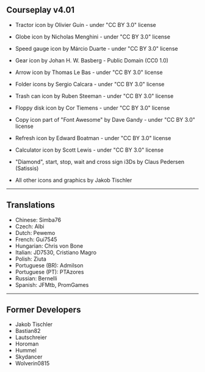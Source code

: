 ## Courseplay v4.01

* Tractor icon by Olivier Guin - under "CC BY 3.0" license
* Globe icon by Nicholas Menghini - under "CC BY 3.0" license
* Speed gauge icon by Márcio Duarte - under "CC BY 3.0" license
* Gear icon by Johan H. W. Basberg - Public Domain (CC0 1.0)
* Arrow icon by Thomas Le Bas - under "CC BY 3.0" license
* Folder icons by Sergio Calcara - under "CC BY 3.0" license
* Trash can icon by Ruben Steeman - under "CC BY 3.0" license
* Floppy disk icon by Cor Tiemens - under "CC BY 3.0" license
* Copy icon part of "Font Awesome" by Dave Gandy - under "CC BY 3.0" license
* Refresh icon by Edward Boatman - under "CC BY 3.0" license
* Calculator icon by Scott Lewis - under "CC BY 3.0" license


* "Diamond", start, stop, wait and cross sign i3Ds by Claus Pedersen (Satissis)

* All other icons and graphics by Jakob Tischler

___

## Translations

* Chinese: Simba76
* Czech: Albi
* Dutch: Pewemo
* French: Gui7545
* Hungarian: Chris von Bone
* Italian: JD7530, Cristiano Magro
* Polish: Ziuta
* Portuguese (BR): Admilson
* Portuguese (PT): PTAzores
* Russian: Bernelli
* Spanish: JFMtb, PromGames

___

## Former Developers
* Jakob Tischler
* Bastian82
* Lautschreier
* Horoman
* Hummel
* Skydancer
* Wolverin0815
